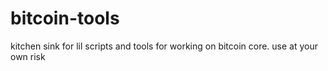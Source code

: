 # bitcoin-tools
kitchen sink for lil scripts and tools for working on bitcoin core. use at your own risk
